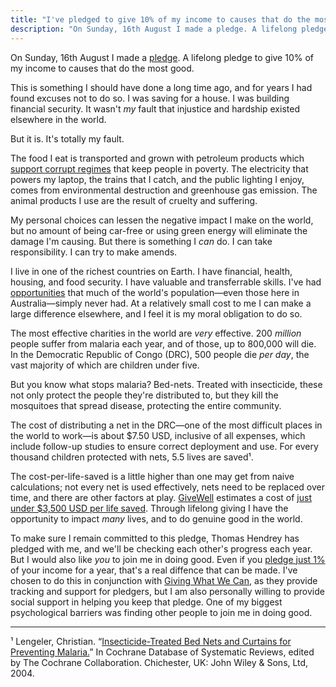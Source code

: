```yaml
---
title: "I've pledged to give 10% of my income to causes that do the most good"
description: "On Sunday, 16th August I made a pledge. A lifelong pledge to give 10% of my income to causes that do the most good. This is something I should have done a long time ago, and for years I told myself it wasn't my fault injustice and hardship existed in the world. But it is."
---
```


On Sunday, 16th August I made a [pledge][]. A lifelong pledge to give 10% of my income to causes that do the most good.

This is something I should have done a long time ago, and for years I had found excuses not to do so. I was saving for a house. I was building financial security. It wasn't *my* fault that injustice and hardship existed elsewhere in the world.

But it is. It's totally my fault.

<!--more-->

The food I eat is transported and grown with petroleum products which [support corrupt regimes][equatorial-guinea] that keep people in poverty. The electricity that powers my laptop, the trains that I catch, and the public lighting I enjoy, comes from environmental destruction and greenhouse gas emission. The animal products I use are the result of cruelty and suffering.

My personal choices can lessen the negative impact I make on the world, but no amount of being car-free or using green energy will eliminate the damage I'm causing. But there is something I *can* do. I can take responsibility. I can try to make amends.

I live in one of the richest countries on Earth. I have financial, health, housing, and food security. I have valuable and transferrable skills. I've had [opportunities][] that much of the world's population—even those here in Australia—simply never had. At a relatively small cost to me I can make a large difference elsewhere, and I feel it is my moral obligation to do so.

The most effective charities in the world are *very* effective. 200 *million* people suffer from malaria each year, and of those, up to 800,000 will die. In the Democratic Republic of Congo (DRC), 500 people die *per day*, the vast majority of which are children under five.

But you know what stops malaria? Bed-nets. Treated with insecticide, these not only protect the people they're distributed to, but they kill the mosquitoes that spread disease, protecting the entire community.

The cost of distributing a net in the DRC—one of the most difficult places in the world to work—is about $7.50 USD, inclusive of all expenses, which include follow-up studies to ensure correct deployment and use. For every thousand children protected with nets, 5.5 lives are saved¹.

The cost-per-life-saved is a little higher than one may get from naive calculations; not every net is used effectively, nets need to be replaced over time, and there are other factors at play. [GiveWell][] estimates a cost of [just under $3,500 USD per life saved][life-saved]. Through lifelong giving I have the opportunity to impact *many* lives, and to do genuine good in the world.

To make sure I remain committed to this pledge, Thomas Hendrey has pledged with me, and we'll be checking each other's progress each year. But I would also like *you* to join me in doing good. Even if you [pledge just 1%][1pc] of your income for a year, that's a real diffence that can be made. I've chosen to do this in conjunction with [Giving What We Can][], as they provide tracking and support for pledgers, but I am also personally willing to provide social support in helping you keep that pledge. One of my biggest psychological barriers was finding other people to join me in doing good.

---

¹ Lengeler, Christian. “[Insecticide-Treated Bed Nets and Curtains for Preventing Malaria.][Lengeler 2004]” In Cochrane Database of Systematic Reviews, edited by The Cochrane Collaboration. Chichester, UK: John Wiley & Sons, Ltd, 2004.

[pledge]: https://www.givingwhatwecan.org/pledge "Giving What We Can Pledge"
[equatorial-guinea]: http://www.hrw.org/africa/equatorial-guinea
[Lengeler 2004]: http://www.bibliotecacochrane.com/pdf/CD000363.pdf
[opportunities]: http://thewireless.co.nz/articles/the-pencilsword-on-a-plate
[GiveWell]: http://givewell.org/
[life-saved]: http://www.givewell.org/international/top-charities/AMF#Costperlifesaved
[1pc]: https://www.givingwhatwecan.org/try-giving
[Giving What We Can]: https://givingwhatwecan.org/
